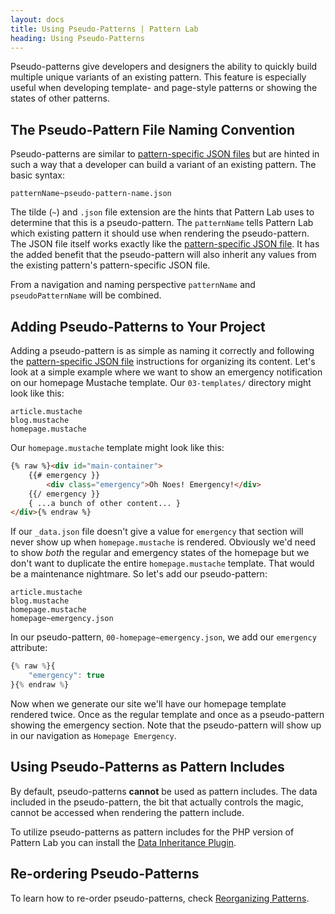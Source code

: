 ```yaml
---
layout: docs
title: Using Pseudo-Patterns | Pattern Lab
heading: Using Pseudo-Patterns
---
```


Pseudo-patterns give developers and designers the ability to quickly build multiple unique variants of an existing pattern. This feature is especially useful when developing template- and page-style patterns or showing the states of other patterns.

## The Pseudo-Pattern File Naming Convention

Pseudo-patterns are similar to [pattern-specific JSON files](/docs/data-pattern-specific.html) but are hinted in such a way that a developer can build a variant of an existing pattern. The basic syntax:

    patternName~pseudo-pattern-name.json

The tilde (`~`) and `.json` file extension are the hints that Pattern Lab uses to determine that this is a pseudo-pattern. The `patternName` tells Pattern Lab which existing pattern it should use when rendering the pseudo-pattern. The JSON file itself works exactly like the [pattern-specific JSON file](/docs/data-pattern-specific.html). It has the added benefit that the pseudo-pattern will also inherit any values from the existing pattern's pattern-specific JSON file.

From a navigation and naming perspective `patternName` and `pseudoPatternName` will be combined.

## Adding Pseudo-Patterns to Your Project

Adding a pseudo-pattern is as simple as naming it correctly and following the [pattern-specific JSON file](/docs/data-pattern-specific.html) instructions for organizing its content. Let's look at a simple example where we want to show an emergency notification on our homepage Mustache template. Our `03-templates/` directory might look like this:

    article.mustache
    blog.mustache
    homepage.mustache

Our `homepage.mustache` template might look like this:

```html
{% raw %}<div id="main-container">
    {{# emergency }}
        <div class="emergency">Oh Noes! Emergency!</div>
    {{/ emergency }}
    { ...a bunch of other content... }
</div>{% endraw %}
```

If our `_data.json` file doesn't give a value for `emergency` that section will never show up when `homepage.mustache` is rendered. Obviously we'd need to show _both_ the regular and emergency states of the homepage but we don't want to duplicate the entire `homepage.mustache` template. That would be a maintenance nightmare. So let's add our pseudo-pattern:

```
article.mustache
blog.mustache
homepage.mustache
homepage~emergency.json
```

In our pseudo-pattern, `00-homepage~emergency.json`, we add our `emergency` attribute:

```javascript
{% raw %}{
    "emergency": true
}{% endraw %}
```

Now when we generate our site we'll have our homepage template rendered twice. Once as the regular template and once as a pseudo-pattern showing the emergency section. Note that the pseudo-pattern will show up in our navigation as `Homepage Emergency`.

## Using Pseudo-Patterns as Pattern Includes

By default, pseudo-patterns **cannot** be used as pattern includes. The data included in the pseudo-pattern, the bit that actually controls the magic, cannot be accessed when rendering the pattern include.

To utilize pseudo-patterns as pattern includes for the PHP version of Pattern Lab you can install the [Data Inheritance Plugin](https://github.com/pattern-lab/plugin-php-data-inheritance).

## Re-ordering Pseudo-Patterns

To learn how to re-order pseudo-patterns, check [Reorganizing Patterns](pattern-reorganizing.md).